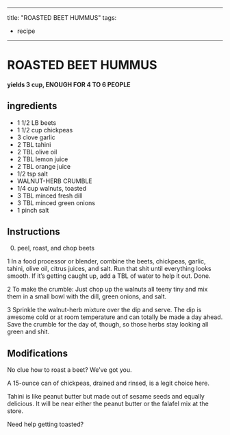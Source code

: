
---
title: "ROASTED BEET HUMMUS"
tags:
  - recipe
---
# ROASTED BEET HUMMUS



#### yields  3 cup, ENOUGH FOR 4 TO 6 PEOPLE


## ingredients
* 1 1/2 LB beets 
* 1 1/2 cup chickpeas 
* 3 clove garlic 
* 2 TBL tahini 
* 2 TBL olive oil 
* 2 TBL lemon juice 
* 2 TBL orange juice 
* 1/2 tsp salt 
* WALNUT-HERB CRUMBLE 
* 1/4 cup walnuts, toasted 
* 3 TBL minced fresh dill 
* 3 TBL minced green onions 
* 1 pinch salt 



## Instructions
0. peel, roast, and chop beets

1 In a food processor or blender, combine the beets, chickpeas, garlic, tahini, olive oil, citrus juices, and salt. Run that shit until everything looks smooth. If it’s getting caught up, add a TBL of water to help it out. Done.

2 To make the crumble: Just chop up the walnuts all teeny tiny and mix them in a small bowl with the dill, green onions, and salt.

3 Sprinkle the walnut-herb mixture over the dip and serve. The dip is awesome cold or at room temperature and can totally be made a day ahead. Save the crumble for the day of, though, so those herbs stay looking all green and shit.



## Modifications
No clue how to roast a beet? We’ve got you.

 A 15-ounce can of chickpeas, drained and rinsed, is a legit choice here.

 Tahini is like peanut butter but made out of sesame seeds and equally delicious. It will be near either the peanut butter or the falafel mix at the store.

 Need help getting toasted?




